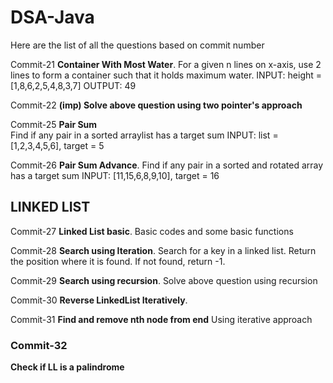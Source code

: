 # DSA-Java

Here are the list of all the questions based on commit number

Commit-21 **Container With Most Water**. 
For a given n lines on x-axis, use 2 lines to form a container such that it holds maximum water.
INPUT: height = [1,8,6,2,5,4,8,3,7]
OUTPUT: 49

Commit-22 **(imp) Solve above question using two pointer's approach**

Commit-25 **Pair Sum**  
Find if any pair in a sorted arraylist has a target sum
INPUT: list = [1,2,3,4,5,6], target = 5

Commit-26 **Pair Sum Advance**. 
Find if any pair in a sorted and rotated array has a target sum
INPUT: [11,15,6,8,9,10], target = 16

## LINKED LIST

Commit-27 
**Linked List basic**. 
Basic codes and some basic functions

Commit-28 
**Search using Iteration**. 
Search for a key in a linked list. Return the position where it is found. If not found, return -1.

Commit-29 
**Search using recursion**. 
Solve above question using recursion

Commit-30 
**Reverse LinkedList Iteratively**. 

Commit-31 
**Find and remove nth node from end**
Using iterative approach

### Commit-32
**Check if LL is a palindrome**

